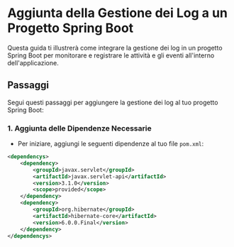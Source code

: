 # Aggiunta della Gestione dei Log a un Progetto Spring Boot

Questa guida ti illustrerà come integrare la gestione dei log in un progetto Spring Boot per monitorare e registrare le attività e gli eventi all'interno dell'applicazione.
## Passaggi

Segui questi passaggi per aggiungere la gestione dei log al tuo progetto Spring Boot:

### 1. Aggiunta delle Dipendenze Necessarie

- Per iniziare, aggiungi le seguenti dipendenze al tuo file `pom.xml`:

```xml
<dependencys>
    <dependency>
        <groupId>javax.servlet</groupId>
        <artifactId>javax.servlet-api</artifactId>
        <version>3.1.0</version>
        <scope>provided</scope>
    </dependency>
    <dependency>
        <groupId>org.hibernate</groupId>
        <artifactId>hibernate-core</artifactId>
        <version>6.0.0.Final</version>
    </dependency>
</dependencys>
```